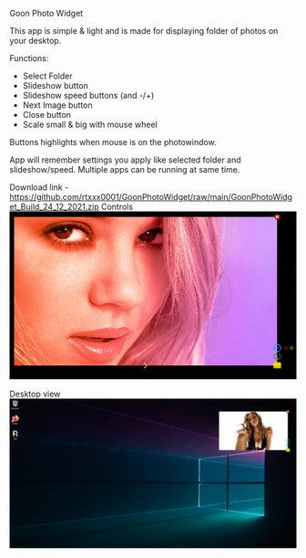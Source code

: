 Goon Photo Widget

This app is simple & light and is made for displaying folder of photos on your desktop. 

Functions:
- Select Folder
- Slideshow button 
- Slideshow speed buttons (and -/+)
- Next Image button
- Close button
- Scale small & big with mouse wheel

Buttons highlights when mouse is on the photowindow. 

App will remember settings you apply like selected folder and slideshow/speed. Multiple apps can be running at same time.

Download link - https://github.com/rtxxx0001/GoonPhotoWidget/raw/main/GoonPhotoWidget_Build_24_12_2021.zip
‎
‎
‎
Controls
![myimage-alt-tag](https://raw.githubusercontent.com/rtxxx0001/GoonPhotoWidget/main/GPW1.png)

Desktop view
![myimage-alt-tag](https://raw.githubusercontent.com/rtxxx0001/GoonPhotoWidget/main/GPW2.png)
